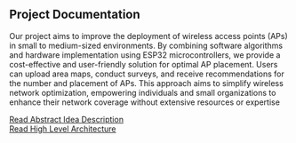 ## Project Documentation

Our project aims to improve the deployment of wireless access points (APs) in small to medium-sized environments. By combining software algorithms and hardware implementation using ESP32 microcontrollers, we provide a cost-effective and user-friendly solution for optimal AP placement. Users can upload area maps, conduct surveys, and receive recommendations for the number and placement of APs. This approach aims to simplify wireless network optimization, empowering individuals and small organizations to enhance their network coverage without extensive resources or expertise

[Read Abstract Idea Description](https://docs.google.com/document/d/1mJU6oIjQp76e5YASu76I5sUuvUzleDVImQyahSMZous/edit#heading=h.53lskxbzvmlp)<br>
[Read High Level Architecture](https://docs.google.com/document/d/1VDCFxFmgPgT9OiqP5oUVcfp-srlTti-nhGkBmZqBRd8/edit#heading=h.5qf9boi59n89)
